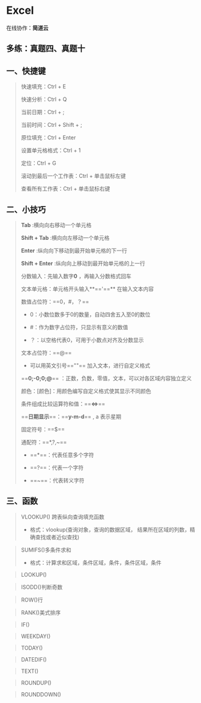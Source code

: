 # Excel

在线协作：**简道云**

## 多练：真题四、真题十



## 一、快捷键

> 快速填充：Ctrl + E
>
> 快速分析：Ctrl + Q
>
> 当前日期：Ctrl + ;
>
> 当前时间：Ctrl + Shift + ;
>
> 原位填充：Ctrl + Enter
>
> 设置单元格格式：Ctrl + 1
>
> 定位：Ctrl + G
>
> 滚动到最后一个工作表：Ctrl + 单击鼠标左键
>
> 查看所有工作表：Ctrl + 单击鼠标右键

## 二、小技巧

> **Tab** :横向向右移动一个单元格
>
> **Shift + Tab** :横向向左移动一个单元格
>
> **Enter** :纵向向下移动到最开始单元格的下一行
>
> **Shift + Enter** :纵向向上移动到最开始单元格的上一行
>
> 分数输入：先输入数字**0** ，再输入分数格式回车
>
> 文本单元格：单元格开头输入**=='==** 在输入文本内容
>
> 数值占位符：==0，#，？==
>
> - 0：小数位数多于0的数量，自动四舍五入至0的数位
>
> - #：作为数字占位符，只显示有意义的数值
>
> - ？：以空格代表0，可用于小数点对齐及分数显示
>
> 文本占位符：==@==
>
> - 可以用英文引号==""== 加入文本，进行自定义格式
>
> ==**0;-0;0;@**== ：正数，负数，零值，文本，可以对各区域内容独立定义
>
> 颜色：[颜色]：用颜色编写自定义格式使其显示不同颜色
>
> 条件组成比较运算符和值：==**<=>**==
>
> ==**日期显示**==：==**y-m-d**== , a 表示星期
>
> 固定符号：==$==
>
> 通配符：==*,?,~==
>
> - ==*==：代表任意多个字符
>
> - ==?==：代表一个字符
>
> - ==~==：代表转义字符
>
> 



## 三、函数

> VLOOKUP() 跨表纵向查询填充函数
>
> - 格式：vlookup(查询对象，查询的数据区域， 结果所在区域的列数，精确查找或者近似查找)

> SUMIFS()多条件求和
>
> - 格式：计算求和区域，条件区域，条件，条件区域，条件

> LOOKUP()

> ISODD()判断奇数

> ROW()行

> RANK()美式排序

> IF()

> WEEKDAY()

> TODAY()

> DATEDIF()

> TEXT()

> ROUNDUP()

> ROUNDDOWN()



